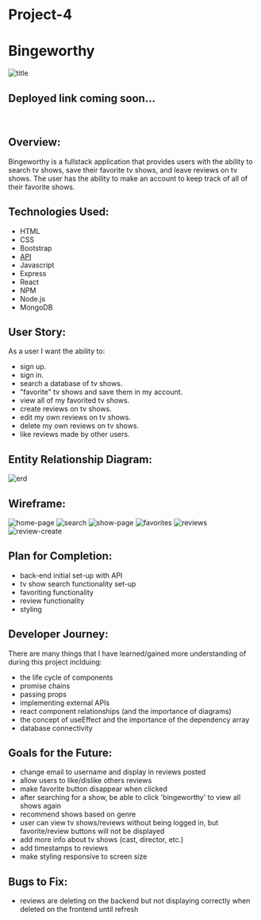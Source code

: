 # Project-4
# Bingeworthy
![title](./images/Bingeworthy.png)

## Deployed link coming soon...
<br>

## Overview:

Bingeworthy is a fullstack application that provides users with the ability to search tv shows, save their favorite tv shows, and leave reviews on tv shows. The user has the ability to make an account to keep track of all of their favorite shows.

## Technologies Used:

- HTML
- CSS
- Bootstrap
- <a href='https://www.tvmaze.com/api'>API</a>
- Javascript
- Express 
- React
- NPM
- Node.js
- MongoDB

## User Story:

As a user I want the ability to:
- sign up.
- sign in. 
- search a database of tv shows.
- "favorite" tv shows and save them in my account.
- view all of my favorited tv shows. 
- create reviews on tv shows. 
- edit my own reviews on tv shows. 
- delete my own reviews on tv shows. 
- like reviews made by other users.

## Entity Relationship Diagram:

![erd](./images/erd.png)

## Wireframe:

![home-page](./images/homepage.png)
![search](./images/search.png)
![show-page](./images/show-page.png)
![favorites](./images/favorites.png)
![reviews](./images/reviews.png)
![review-create](./images/review-create.png)

## Plan for Completion:

- back-end initial set-up with API
- tv show search functionality set-up
- favoriting functionality
- review functionality
- styling

## Developer Journey:
There are many things that I have learned/gained more understanding of during this project inclduing:
- the life cycle of components
- promise chains
- passing props
- implementing external APIs
- react component relationships (and the importance of diagrams)
- the concept of useEffect and the importance of the dependency array
- database connectivity

## Goals for the Future:
- change email to username and display in reviews posted
- allow users to like/dislike others reviews
- make favorite button disappear when clicked
- after searching for a show, be able to click 'bingeworthy' to view all shows again
- recommend shows based on genre
- user can view tv shows/reviews without being logged in, but favorite/review buttons will not be displayed
- add more info about tv shows (cast, director, etc.)
- add timestamps to reviews
- make styling responsive to screen size

## Bugs to Fix:
- reviews are deleting on the backend but not displaying correctly when deleted on the frontend until refresh